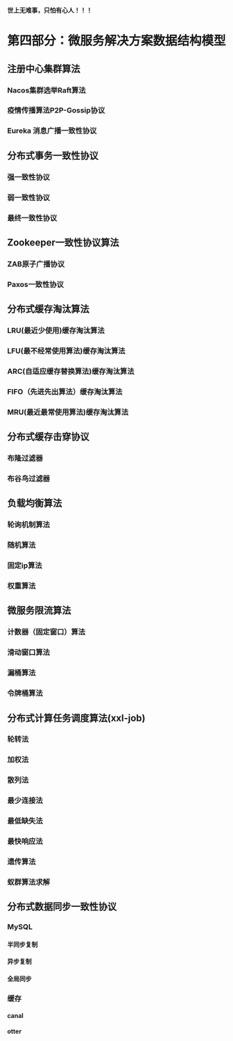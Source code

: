 **世上无难事，只怕有心人！！！**

# 第四部分：微服务解决方案数据结构模型

## 注册中心集群算法

### Nacos集群选举Raft算法

### 疫情传播算法P2P-Gossip协议

### Eureka 消息广播一致性协议



## 分布式事务一致性协议

### 强一致性协议

### 弱一致性协议

### 最终一致性协议



## Zookeeper一致性协议算法

### ZAB原子广播协议

### Paxos一致性协议



## 分布式缓存淘汰算法

### LRU(最近少使用)缓存淘汰算法

### LFU(最不经常使用算法)缓存淘汰算法

### ARC(自适应缓存替换算法)缓存淘汰算法

### FIFO（先进先出算法）缓存淘汰算法

### MRU(最近最常使用算法)缓存淘汰算法



## 分布式缓存击穿协议

### 布隆过滤器

### 布谷鸟过滤器



## 负载均衡算法

### 轮询机制算法

### 随机算法

### 固定ip算法

### 权重算法



## 微服务限流算法

### 计数器（固定窗口）算法

### 滑动窗口算法

### 漏桶算法

### 令牌桶算法



## 分布式计算任务调度算法(xxl-job)

### 轮转法

### 加权法

### 散列法

### 最少连接法

### 最低缺失法

### 最快响应法

### 遗传算法

### 蚁群算法求解



## 分布式数据同步一致性协议

### MySQL

#### 半同步复制

#### 异步复制

#### 全局同步



### 缓存

#### canal

#### otter